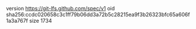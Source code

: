 version https://git-lfs.github.com/spec/v1
oid sha256:ccdc020658c3c1ff79b06dd3a72b5c28215ea9f3b26323bfc65a606f1a3a767f
size 1734
